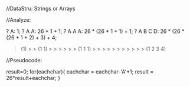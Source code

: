 //DataStru: Strings or Arrays

//Analyze: 

? A: 1;   ? A A: 26 * 1 + 1; ? A A A: 26 * (26 * 1 + 1) + 1; ? A B C D: 26 * (26 * (26 * 1 + 2) + 3) + 4;

> (1) > >  (1 1) > > > > > > (1 1 1) > > > > > > > > > > > (1 2 3 4)

//Pseudocode: 

result=0; for(eachchar){ eachchar = eachchar-'A'+1; result = 26*result+eachchar; }
